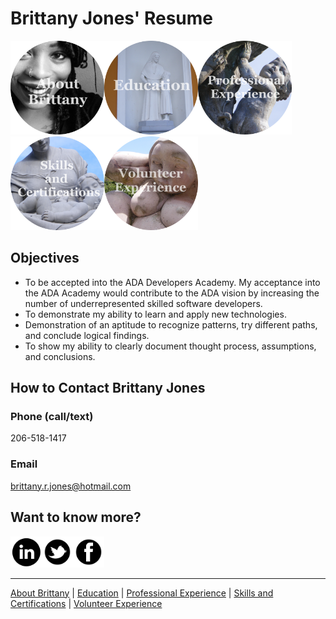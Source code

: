 # Brittany Jones' Resume
[<img src="https://github.com/brittanyrjones/BrittanyJones/blob/master/Images/Aboutbrittany.jpg" width="150" height="150"/>](https://github.com/brittanyrjones/BrittanyJones/blob/master/Resume/About%20Me.md)[<img src="https://github.com/brittanyrjones/BrittanyJones/blob/master/Images/edu.jpg" width="150" height="150"/>](https://github.com/brittanyrjones/BrittanyJones/blob/master/Resume/Education.md)[<img src="https://github.com/brittanyrjones/BrittanyJones/blob/master/Images/prof.jpg" width="150" height="150"/>](https://github.com/brittanyrjones/BrittanyJones/blob/master/Resume/Professional%20Experience.md)[<img src="https://github.com/brittanyrjones/BrittanyJones/blob/master/Images/skills%20and%20certs.jpg" width="150" height="150"/>](https://github.com/brittanyrjones/BrittanyJones/blob/master/Resume/Skills%20and%20Certifications.md)[<img src="https://github.com/brittanyrjones/BrittanyJones/blob/master/Images/volunteer.jpg" width="150" height="150"/>](https://github.com/brittanyrjones/BrittanyJones/blob/master/Resume/Volunteer.md)
## Objectives   
* To be accepted into the ADA Developers Academy. My acceptance into the ADA Academy would contribute to the ADA vision by increasing the number of underrepresented skilled software developers.
* To demonstrate my ability to learn and apply new technologies.
* Demonstration of an aptitude to recognize patterns, try different paths, and conclude logical findings.
* To show my ability to clearly document thought process, assumptions, and conclusions.

## How to Contact Brittany Jones
### Phone (call/text)
206-518-1417
### Email
brittany.r.jones@hotmail.com

## Want to know more?

[<img src="https://github.com/brittanyrjones/BrittanyJones/blob/master/Images/linkedin_circle_black-512%20(1).png" width="50" height="50"/>](https://www.linkedin.com/in/brittany-jones-242730146/)[<img src="https://github.com/brittanyrjones/BrittanyJones/blob/master/Images/twitter-2.png" width="50" height="50"/>](https://twitter.com/Terrena_Tactus)[<img src="https://github.com/brittanyrjones/BrittanyJones/blob/master/Images/facebook-2.png" width="50" height="50"/>](https://www.facebook.com/profile.php?id=1578660027)



___
[About Brittany](https://github.com/brittanyrjones/BrittanyJones/blob/master/Resume/About%20Me.md) | [Education](https://github.com/brittanyrjones/BrittanyJones/blob/master/Resume/Education.md) | [Professional Experience](https://github.com/brittanyrjones/BrittanyJones/blob/master/Resume/Professional%20Experience.md) | [Skills and Certifications](https://github.com/brittanyrjones/BrittanyJones/blob/master/Resume/Skills%20and%20Certifications.md) | [Volunteer Experience](https://github.com/brittanyrjones/BrittanyJones/blob/master/Resume/Volunteer.md)
